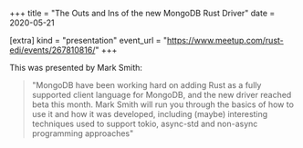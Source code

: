 +++
title = "The Outs and Ins of the new MongoDB Rust Driver"
date = 2020-05-21

[extra]
kind = "presentation"
event_url = "https://www.meetup.com/rust-edi/events/267810816/"
+++

This was presented by Mark Smith:
> "MongoDB have been working hard on adding Rust as a fully
supported client language for MongoDB, and the new driver
reached beta this month. Mark Smith will run you through
the basics of how to use it and how it was developed,
including (maybe) interesting techniques used to support
tokio, async-std and non-async programming approaches"
